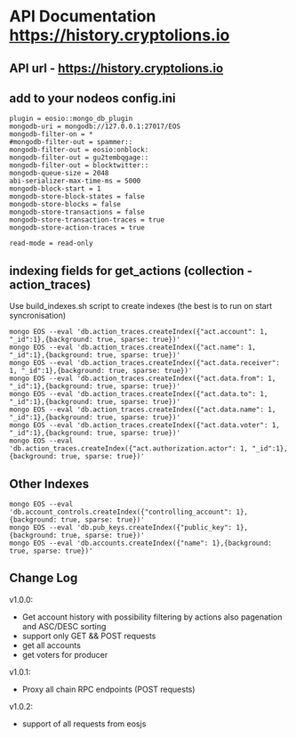 # API Documentation https://history.cryptolions.io

## API url - https://history.cryptolions.io

## add to your nodeos config.ini
    plugin = eosio::mongo_db_plugin
    mongodb-uri = mongodb://127.0.0.1:27017/EOS
    mongodb-filter-on = *
    #mongodb-filter-out = spammer::
    mongodb-filter-out = eosio:onblock:
    mongodb-filter-out = gu2tembqgage::
    mongodb-filter-out = blocktwitter::
    mongodb-queue-size = 2048
    abi-serializer-max-time-ms = 5000
    mongodb-block-start = 1
    mongodb-store-block-states = false
    mongodb-store-blocks = false
    mongodb-store-transactions = false
    mongodb-store-transaction-traces = true
    mongodb-store-action-traces = true
    
    read-mode = read-only


## indexing fields for get_actions (collection - action_traces)

Use build_indexes.sh script to create indexes (the best is to run on start syncronisation)  

```  
mongo EOS --eval 'db.action_traces.createIndex({"act.account": 1, "_id":1},{background: true, sparse: true})'  
mongo EOS --eval 'db.action_traces.createIndex({"act.name": 1, "_id":1},{background: true, sparse: true})'  
mongo EOS --eval 'db.action_traces.createIndex({"act.data.receiver": 1, "_id":1},{background: true, sparse: true})'  
mongo EOS --eval 'db.action_traces.createIndex({"act.data.from": 1, "_id":1},{background: true, sparse: true})'  
mongo EOS --eval 'db.action_traces.createIndex({"act.data.to": 1, "_id":1},{background: true, sparse: true})'  
mongo EOS --eval 'db.action_traces.createIndex({"act.data.name": 1, "_id":1},{background: true, sparse: true})'  
mongo EOS --eval 'db.action_traces.createIndex({"act.data.voter": 1, "_id":1},{background: true, sparse: true})'  
mongo EOS --eval 'db.action_traces.createIndex({"act.authorization.actor": 1, "_id":1},{background: true, sparse: true})'  
```
## Other Indexes  
```
mongo EOS --eval 'db.account_controls.createIndex({"controlling_account": 1},{background: true, sparse: true})'  
mongo EOS --eval 'db.pub_keys.createIndex({"public_key": 1},{background: true, sparse: true})'  
mongo EOS --eval 'db.accounts.createIndex({"name": 1},{background: true, sparse: true})'  
```  
## Change Log  
  
v1.0.0:  
- Get account history with possibility filtering by actions also pagenation and ASC/DESC sorting  
- support only GET && POST requests 
- get all accounts 
- get voters for producer 

v1.0.1:  
- Proxy all chain RPC endpoints (POST requests)

v1.0.2:
- support of all requests from eosjs

